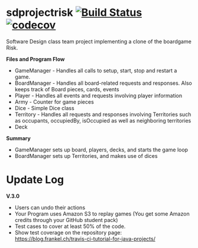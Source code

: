 # sdprojectrisk [![Build Status](https://travis-ci.com/aberinnj/sd_project.svg?branch=master)](https://travis-ci.com/aberinnj/sd_project) [![codecov](https://codecov.io/gh/aberinnj/sd_project/branch/master/graph/badge.svg)](https://codecov.io/gh/aberinnj/sd_project)

Software Design class team project implementing a clone of the boardgame Risk.

__Files and Program Flow__

- GameManager - Handles all calls to setup, start, stop and restart a game.
- BoardManager - Handles all board-related requests and responses. Also keeps track of Board pieces, cards, events
- Player - Handles all events and requests involving player information
- Army - Counter for game pieces
- Dice - Simple Dice class
- Territory - Handles all requests and responses involving Territories such as occupants, occupiedBy, isOccupied as well as neighboring territories
- Deck


__Summary__

* GameManager sets up board, players, decks, and starts the game loop
* BoardManager sets up Territories, and makes use of dices


# Update Log
__V.3.0__
- Users can undo their actions
- Your Program uses Amazon S3 to replay games (You get some Amazon credits through your GitHub student pack)
- Test cases to cover at least 50% of the code. 
- Show test coverage on the repository page:
https://blog.frankel.ch/travis-ci-tutorial-for-java-projects/
